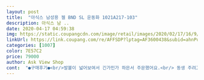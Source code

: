 ```yaml
---
layout: post 
title:  "아식스 남성용 젤 BND SL 운동화 1021A217-103" 
description: 아식스 남 ..
date: 2020-04-17 04:59:38 
img: https://static.coupangcdn.com/image/retail/images/2020/02/17/16/9/e64ef0d3-6210-44c3-9c83-c3281bf3ea90.jpg 
linkUrl: https://link.coupang.com/re/AFFSDP?lptag=AF3600438&subid=ahnPublicAsk&pageKey=1343368893&itemId=2370796879&vendorItemId=70273032672&traceid=V0-113-fbdeeb02a7157641 
categories: [1007] 
color: 7E57C2 
price: 79000 
author: Ask View Shop 
cont:  "●구매후기●<br/>발볼이 넓어보여서 긴가민가 하믄서 주문했어요.<br/> 동생 주려고 구매했는데 완전 좋아요.<br/> 가격도 너무 착하구요.<br/> 진짜 이 가격에 아식스 운동화를 사다니.<br/>.<br/> 너무 좋아요.<br/> 동생이 완전 좋아해요.<br/> 이 신발하구 다른신발 두켤레 구매했는데 완전 대성공 이네요~^^<br/>신랑이 싼걸 좋아해.<br/>.<br/>ㅋㅋ 싸고좋은걸 발견하고 득템하는걸 매우 기뻐하지ㅋㅋ 비싸게준거보다 가성비좋은걸 사줬을때 행복해하는.<br/>.<br/>타입ㅋㅋ 결론은 이신발 좋아서 2켤레 샀다.<br/>.<br/>근데 난 싼게비지떡이다 주의라서.<br/>.<br/>하나먼저 신어보고 역시 싼값한다하면 반품할마음이었어... <br/>사실.<br/>.<br/>이가격은 1주일신으면 밑창 떨어질 가격이라 생각했었어ㅋㅋ오늘은.<br/>.<br/>남펴니가.<br/>.<br/>신을수록 굿이라기에^^ 10켤레 가지고싶다기에^^   들어왔눈데... <br/>290은품절이네ㅠ<br/>중학생아들 운동화를 새로 사줘야해서  사봤는데  괜찮네요~애가 발도큰것도있고 발볼넓이가  장난이아닌지라  볼이넓은운동화를  찾는데 한계가있어  힘든데  잘 선택했네요  유난히 발볼이 굉장히 넓게나온 상품은 아닌거같고  사이즈만큼대로 좀 넓고 편하게 나온거같아요  앞전엔 아식스  다른상품  270신었는데 완전 딱맞아서  275사기엔  별차도없을테고  그래서 280으로 샀는데 그렇게 크지않고 신었을때  발가락위치보니 대충 3~5센치정도 여유있는거같네요~5센치까진 아닌거같긴한데  자로 재보진않아서 정확하진않아요 암튼 사진상과 똑같구요  너무 맘에 드네요<br/>" 
---
```

